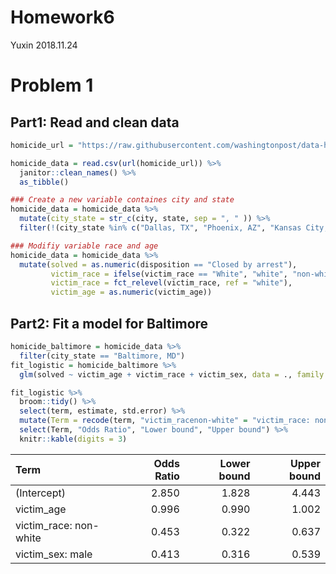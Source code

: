 Homework6
================
Yuxin
2018.11.24

Problem 1
=========

Part1: Read and clean data
--------------------------

``` r
homicide_url = "https://raw.githubusercontent.com/washingtonpost/data-homicides/master/homicide-data.csv"

homicide_data = read.csv(url(homicide_url)) %>%
  janitor::clean_names() %>%
  as_tibble()

### Create a new variable containes city and state
homicide_data = homicide_data %>%
  mutate(city_state = str_c(city, state, sep = ", " )) %>%
  filter(!(city_state %in% c("Dallas, TX", "Phoenix, AZ", "Kansas City, MO", "Tulsa, AL")))

### Modifiy variable race and age
homicide_data = homicide_data %>%
  mutate(solved = as.numeric(disposition == "Closed by arrest"),
         victim_race = ifelse(victim_race == "White", "white", "non-white"),
         victim_race = fct_relevel(victim_race, ref = "white"),
         victim_age = as.numeric(victim_age))
```

Part2: Fit a model for Baltimore
--------------------------------

``` r
homicide_baltimore = homicide_data %>%
  filter(city_state == "Baltimore, MD")
fit_logistic = homicide_baltimore %>%
  glm(solved ~ victim_age + victim_race + victim_sex, data = ., family = binomial())

fit_logistic %>% 
  broom::tidy() %>% 
  select(term, estimate, std.error) %>%
  mutate(Term = recode(term, "victim_racenon-white" = "victim_race: non-white", "victim_sexMale" = "victim_sex: male"), "Odds Ratio" = exp(estimate), "Lower bound" = exp(estimate -1.96*std.error), "Upper bound" = exp(estimate +1.96*std.error)) %>%
  select(Term, "Odds Ratio", "Lower bound", "Upper bound") %>%
  knitr::kable(digits = 3)
```

| Term                    |  Odds Ratio|  Lower bound|  Upper bound|
|:------------------------|-----------:|------------:|------------:|
| (Intercept)             |       2.850|        1.828|        4.443|
| victim\_age             |       0.996|        0.990|        1.002|
| victim\_race: non-white |       0.453|        0.322|        0.637|
| victim\_sex: male       |       0.413|        0.316|        0.539|
